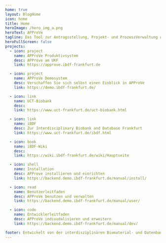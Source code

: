 ```yaml
---
home: true
layout: BlogHome
icon: home
title: Home
heroImage: /hero_img_a.png
heroText: APProVe
tagline: Das Tool zur Antragsstellung, Projekt- und ProzessVerwaltung der iBDF
heroFullScreen: false
projects:
  - icon: project
    name: APProVe Produktivsystem
    desc: APProve am UKF
    link: https://approve.ibdf-frankfurt.de

  - icon: project
    name: APProVe Demosystem
    desc: Verschaffen Sie sich selbst einen Einblick in APProVe
    link: https://demo.ibdf-frankfurt.de/

  - icon: link
    name: UCT-Biobank
    desc: 
    link: https://www.uct-frankfurt.de/uct-biobank.html

  - icon: link
    name: iBDF
    desc: Zur Interdisciplinary Biobank and Database Frankfurt
    link: https://www.uct-frankfurt.de/ibdf.html

  - icon: book
    name: iBDF-Wiki
    desc: 
    link: https://wiki.ibdf-frankfurt.de/wiki/Hauptseite

  - icon: shell
    name: Installation
    desc: APProve installieren und einrichten
    link: https://backend.demo.ibdf-frankfurt.de/manual/install/

  - icon: read
    name: Benutzerleitfaden
    desc: APProVe benutzen und verwalten
    link: https://backend.demo.ibdf-frankfurt.de/manual/user/

  - icon: code
    name: Entwicklerleitfaden
    desc: APProVe indivudalisieren und erweitern
    link: https://backend.demo.ibdf-frankfurt.de/manual/dev/

footer: Entwickelt von der interdisziplinären Biomaterial- und Datenbank Frankfurt (iBDF)
---
```

